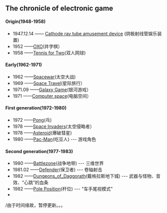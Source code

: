 ## The chronicle of electronic game 
#### Origin(1948-1958)
- 1947.12.14 —— [Cathode ray tube amusement device](http://www.pong-story.com/2455992.pdf) (阴极射线管娱乐装置)  
- 1952 ——[OXO](http://www.pong-story.com/1952.htm)(井字棋）
- 1958 ——[Tennis for Two](http://video.sina.com.cn/p/tech/it/v/2011-01-17/144561239431.html?sudaref=blog.csdn.net&display=0)(双人网球)
#### Early(1962-1971)
- 1962 ——[Spacewar](https://archive.org/details/pdp1_spacewar)(太空大战)
- 1969 ——[Space Travel](https://www.youqu.ovh/%E5%AD%A6%E4%B9%A0/zh/%E6%98%9F%E9%99%85%E6%97%85%E8%A1%8C_(1969%E5%B9%B4%E6%B8%B8%E6%88%8F))(星际旅行）
- 1971.09 ——[Galaxy Game](http://allincolorforaquarter.blogspot.com/2013/03/galaxy-game.html)(银河游戏）
- 1971 ——[Computer space](https://en.wikipedia.org/wiki/Computer_Space)(电脑空间）
#### First generation(1972-1980)
- 1972 ——[Pong](http://www.ponggame.org/)(乓)
- 1978 ——[Space Invaders](https://www.arcade-museum.com/game_detail.php?letter=S&game_id=9662)(太空侵略者）
- 1978 ——[Asteroid](http://www.freeasteroids.org/)(爆破彗星)
- 1980 ——[Pac-Man](https://www.google.com/doodles/30th-anniversary-of-pac-man)(吃豆人) --- 游戏角色
#### Second generation(1977-1983)
- 1980 ——[Battlezone](https://www.retrogames.cz/play_110-Atari2600.php)(战争地带) --- 三维世界
- 1981.02 ——[Defender](http://www.free80sarcade.com/defender.php)(保卫者)  --- 卷轴射击
- 1982 ——[Dungeons_of_Daggorath](https://archive.org/details/coco2cart_Dungeons_of_Daggorath_1982_26-3093_DynaMicro)(戴格拉斯地下城) --- 武器与怪物、音效、“心跳”的血条
- 1982 ——[Pole Position](https://www.retrogames.cz/play_064-Atari2600.php)(杆位) --- "车手尾视模式"
-
/由于时间缘故，暂停更新。。。
